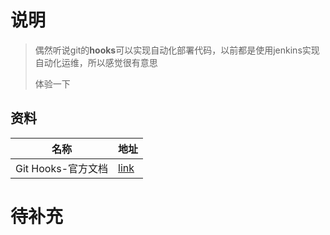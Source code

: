 # 说明

> 偶然听说git的**hooks**可以实现自动化部署代码，以前都是使用jenkins实现自动化运维，所以感觉很有意思
>
> 体验一下



## 资料

| 名称               | 地址                                                         |
| ------------------ | ------------------------------------------------------------ |
| Git Hooks-官方文档 | [link](https://git-scm.com/book/en/v2/Customizing-Git-Git-Hooks) |



# 待补充 
